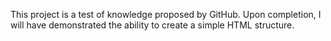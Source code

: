 This project is a test of knowledge proposed by GitHub. Upon completion, I will have demonstrated the ability to create a simple HTML structure.